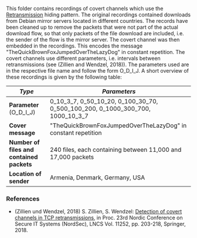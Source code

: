 This folder contains recordings of covert channels which use the [Retransmission](http://ih-patterns.blogspot.com/p/p11-re-transmission-pattern.html) hiding pattern. The original recordings contained downloads from Debian mirror servers located in different countries. The records have been cleaned up to remove the packets that were not part of the actual download flow, so that only packets of the file download are included, i.e. the sender of the flow is the mirror server. The covert channel was then embedded in the recordings. This encodes the message "TheQuickBrownFoxJumpedOverTheLazyDog" in constant repetition. The covert channels use different parameters, i.e. intervals between retransmissions (see (Zillien and Wendzel, 2018)). The parameters used are in the respective file name and follow the form O_D_I_J. A short overview of these recordings is given by the following table:

| *Type*        | *Parameters*  |
| ------------- | ------------- |
| **Parameter** (O_D_I_J)        | 0_10_3_7, 0_50_10_20, 0_100_30_70, 0_500_100_200, 0_1000_300_700, 1000_10_3_7        |
| **Cover message**        | "TheQuickBrownFoxJumpedOverTheLazyDog" in constant repetition       |
| **Number of files and contained packets**        | 240 files, each containing between 11,000 and 17,000 packets       |
| **Location of sender**        | Armenia, Denmark, Germany, USA       |



### References

* (Zillien und Wendzel, 2018) S. Zillien, S. Wendzel: [Detection of covert channels in TCP retransmissions](https://link.springer.com/chapter/10.1007%2F978-3-030-03638-6_13), in Proc. 23rd Nordic Conference on Secure IT Systems (NordSec), LNCS Vol. 11252, pp. 203-218, Springer, 2018.

